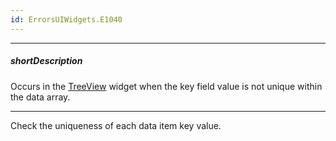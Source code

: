 ```yaml
---
id: ErrorsUIWidgets.E1040
---
```

---
##### shortDescription
Occurs in the [TreeView](/Documentation/ApiReference/UI_Widgets/dxTreeView/) widget when the key field value is not unique within the data array.

---
Check the uniqueness of each data item key value.